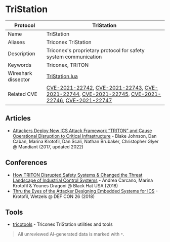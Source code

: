 # TriStation

| Protocol | TriStation |
|---|---|
| Name | TriStation |
| Aliases | Triconex TriStation |
| Description | Triconex's proprietary protocol for safety system communication |
| Keywords | Triconex, TRITON |
| Wireshark dissector | [TriStation.lua](https://github.com/NozomiNetworks/tricotools/blob/master/TriStation.lua) |
| Related CVE | [CVE-2021-22742](https://nvd.nist.gov/vuln/detail/CVE-2021-22742), [CVE-2021-22743](https://nvd.nist.gov/vuln/detail/CVE-2021-22743), [CVE-2021-22744](https://nvd.nist.gov/vuln/detail/CVE-2021-22744), [CVE-2021-22745](https://nvd.nist.gov/vuln/detail/CVE-2021-22745), [CVE-2021-22746](https://nvd.nist.gov/vuln/detail/CVE-2021-22746), [CVE-2021-22747](https://nvd.nist.gov/vuln/detail/CVE-2021-22747) |

## Articles
- [Attackers Deploy New ICS Attack Framework “TRITON” and Cause Operational Disruption to Critical Infrastructure](https://www.mandiant.com/resources/blog/attackers-deploy-new-ics-attack-framework-triton) - Blake Johnson, Dan Caban, Marina Krotofil, Dan Scali, Nathan Brubaker, Christopher Glyer @ Mandiant (2017, updated 2022)
## Conferences
- [How TRITON Disrupted Safety Systems & Changed the Threat Landscape of Industrial Control Systems](https://www.youtube.com/watch?v=Hw2HclZV2Kw) - Andrea Carcano, Marina Krotofil & Younes Dragoni @ Black Hat USA (2018)
- [Thru the Eyes of the Attacker Designing Embedded Systems for ICS](https://www.youtube.com/watch?v=3x4MukvjEm8) - Krotofil, Wetzels @ DEF CON 26 (2018)
## Tools
- [tricotools](https://github.com/NozomiNetworks/tricotools) - Triconex TriStation utilities and tools

> All unreviewed AI-generated data is marked with `*`.
